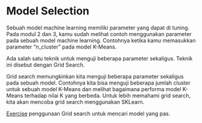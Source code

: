# Model Selection

Sebuah model machine learning memiliki parameter yang dapat di tuning. Pada modul 2 dan 3, kamu sudah melihat contoh menggunakan parameter pada sebuah model machine learning. Contohnya ketika kamu memasukkan parameter “n_cluster” pada model K-Means.

Ada salah satu teknik untuk menguji beberapa parameter sekaligus. Teknik ini disebut dengan Grid Search.

Grid search memungkinkan kita menguji beberapa parameter sekaligus pada sebuah model. Contohnya kita bisa menguji beberapa jumlah cluster untuk sebuah model K-Means dan melihat bagaimana performa model K-Means terhadap nilai K yang berbeda. Untuk lebih memahami grid search, kita akan mencoba grid search menggunakan SKLearn.

[Exercise](./exercise/13.model-selection-grid.py) penggunaan Grid search untuk mencari model yang pas.
